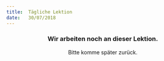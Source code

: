 ```yaml
---
title:  Tägliche Lektion
date:   30/07/2018
---
```


### <center>Wir arbeiten noch an dieser Lektion.</center>
<center>Bitte komme später zurück.</center>